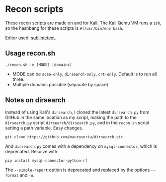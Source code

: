 # Recon scripts

These recon scripts are made on and for Kali. The Kali Qemu VM runs a `zsh`, so the hashbang for these scripts is `#!/usr/bin/env bash`.

Editor used: [sublimetext](https://www.sublimetext.com/docs/linux_repositories.html).

## Usage recon.sh

    ./recon.sh -m [MODE] [domains]

* MODE can be `scan-only`, `dirsearch-only`, `crt-only`. Default is to run all three.
* Multiple domains possible (separate by space)

## Notes on dirsearch

Instead of using Kali's `dirsearch`, I cloned the latest `dirsearch.py` from GitHub in the same location as my script,
making the path to the `dirsearch.py` script `dirsearch/dirsearch.py`, and in the `recon.sh` script setting a path
variable. Easy changes.

    git clone https://github.com/maurosoria/dirsearch.git

And `dirsearch.py` comes with a dependency on `mysql-connector`, which is deprecated. Resolve with:

    pip install mysql-connector-python-rf

The `--simple-report` option is deprecated and replaced by the options `--format` and `-o`.
